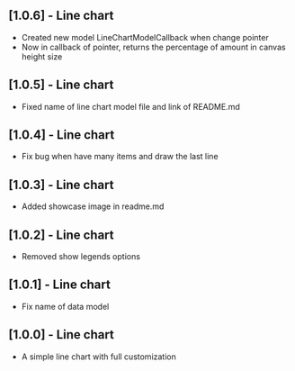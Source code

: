 ## [1.0.6] - Line chart

- Created new model LineChartModelCallback when change pointer
- Now in callback of pointer, returns the percentage of amount in canvas height size

## [1.0.5] - Line chart

- Fixed name of line chart model file and link of README.md

## [1.0.4] - Line chart

- Fix bug when have many items and draw the last line

## [1.0.3] - Line chart

- Added showcase image in readme.md

## [1.0.2] - Line chart

- Removed show legends options

## [1.0.1] - Line chart

- Fix name of data model

## [1.0.0] - Line chart

- A simple line chart with full customization
